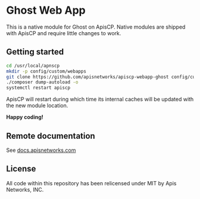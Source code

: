 # Ghost Web App

This is a native module for Ghost on ApisCP. Native modules are shipped with ApisCP
and require little changes to work. 

## Getting started

```bash
cd /usr/local/apnscp
mkdir -p config/custom/webapps
git clone https://github.com/apisnetworks/apiscp-webapp-ghost config/custom/webapps/ghost
./composer dump-autoload -o
systemctl restart apiscp
```

ApisCP will restart during which time its internal caches will be updated with the new module location. 

**Happy coding!**

## Remote documentation
See [docs.apisnetworks.com](https://docs.apiscp.com/admin/webapps/Ghost/)

## License
All code within this repository has been relicensed under MIT by Apis Networks, INC.

